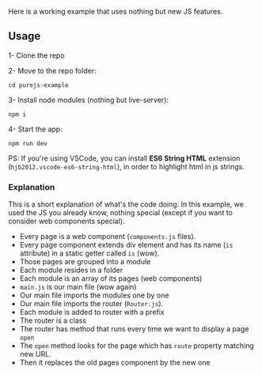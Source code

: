 Here is a working example that uses nothing but new JS features.

## Usage

1- Clone the repo

2- Move to the repo folder:
```
cd purejs-example
```
3- Install node modules (nothing but live-server):
```
npm i
```
4- Start the app:
```
npm run dev
```

PS: If you're using VSCode, you can install **ES6 String HTML** extension (`hjb2012.vscode-es6-string-html`), in order to highlight html in js strings.

### Explanation
This is a short explanation of what's the code doing:
In this example, we used the JS you already know, nothing special (except if you want to consider web components special).
- Every page is a web component (`components.js` files).
- Every page component extends div element and has its name (`is` attribute) in a static getter called `is` (wow).
- Those pages are grouped into a module
- Each module resides in a folder
- Each module is an array of its pages (web components)
- `main.js` is our main file (wow again)
- Our main file imports the modules one by one
- Our main file imports the router (`Router.js`).
- Each module is added to router with a prefix
- The router is a class
- The router has method that runs every time we want to display a page `open`
- The `open` method looks for the page which has `route` property matching new URL.
- Then it replaces the old pages component by the new one

